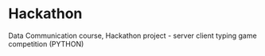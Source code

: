 # Hackathon
Data Communication course, Hackathon project - server client typing game competition (PYTHON)
